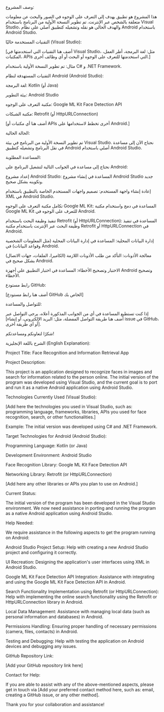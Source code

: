 وصف المشروع:

هذا المشروع هو تطبيق يهدف إلى التعرف على الوجوه في الصور والبحث عن معلومات متعلقة بالشخص عبر الإنترنت. تم تطوير النسخة الأولية من البرنامج باستخدام Visual Studio، والهدف الحالي هو نقله وتشغيله كتطبيق أصلي على نظام Android باستخدام Android Studio.

التقنيات المستخدمة حاليًا (Visual Studio):

[أضف هنا التقنيات التي استخدمتها في Visual Studio، مثل: لغة البرمجة، أطر العمل، المكتبات، APIs التي استخدمتها للتعرف على الوجوه أو البحث أو أي وظائف أخرى.]

مثال: تم تطوير النسخة الأولية باستخدام C# و .NET Framework.

التقنيات المستهدفة لنظام Android (Android Studio):

لغة البرمجة: Kotlin (أو Java)

بيئة التطوير: Android Studio

مكتبة التعرف على الوجوه: Google ML Kit Face Detection API

مكتبة الشبكات: Retrofit (أو HttpURLConnection)

[أضف هنا أي مكتبات أو APIs أخرى تخطط لاستخدامها على Android.]

الحالة الحالية:

تم تطوير النسخة الأولية من البرنامج في بيئة Visual Studio. نحتاج الآن إلى مساعدة في نقل البرنامج وتشغيله كتطبيق Android أصلي باستخدام Android Studio.

المساعدة المطلوبة:

نحتاج إلى مساعدة في الجوانب التالية لتشغيل البرنامج على Android:

إعداد مشروع Android Studio: المساعدة في إنشاء مشروع Android Studio جديد وتكوينه بشكل صحيح.

إعادة إنشاء واجهة المستخدم: تصميم واجهات المستخدم الخاصة بالتطبيق باستخدام XML في Android Studio.

تكامل مكتبة التعرف على الوجوه Google ML Kit: المساعدة في دمج واستخدام مكتبة Google ML Kit للتعرف على الوجوه في Android.

تنفيذ وظيفة البحث باستخدام Retrofit (أو HttpURLConnection): المساعدة في تنفيذ وظيفة البحث عبر الإنترنت باستخدام مكتبة Retrofit أو HttpURLConnection في Android.

إدارة البيانات المحلية: المساعدة في إدارة البيانات المحلية (مثل المعلومات الشخصية وقواعد البيانات) في Android.

معالجة الأذونات: التأكد من طلب الأذونات اللازمة (الكاميرا، الملفات، جهات الاتصال) بشكل صحيح في Android.

الاختبار وتصحيح الأخطاء: المساعدة في اختبار التطبيق على أجهزة Android وتصحيح الأخطاء.

رابط مستودع GitHub:

[أضف هنا رابط مستودع GitHub الخاص بك]

للتواصل والمساعدة:

إذا كنت تستطيع المساعدة في أي من الجوانب المذكورة أعلاه، يرجى التواصل عبر [أضف هنا طريقة التواصل المفضلة، مثل: البريد الإلكتروني، أو إنشاء issue في GitHub، أو أي طريقة أخرى].

شكرًا لتعاونكم ومساعدتكم!

الشرح باللغة الإنجليزية (English Explanation):

Project Title: Face Recognition and Information Retrieval App

Project Description:

This project is an application designed to recognize faces in images and search for information related to the person online. The initial version of the program was developed using Visual Studio, and the current goal is to port and run it as a native Android application using Android Studio.

Technologies Currently Used (Visual Studio):

[Add here the technologies you used in Visual Studio, such as: programming language, frameworks, libraries, APIs you used for face recognition, search, or other functionalities.]

Example: The initial version was developed using C# and .NET Framework.

Target Technologies for Android (Android Studio):

Programming Language: Kotlin (or Java)

Development Environment: Android Studio

Face Recognition Library: Google ML Kit Face Detection API

Networking Library: Retrofit (or HttpURLConnection)

[Add here any other libraries or APIs you plan to use on Android.]

Current Status:

The initial version of the program has been developed in the Visual Studio environment. We now need assistance in porting and running the program as a native Android application using Android Studio.

Help Needed:

We require assistance in the following aspects to get the program running on Android:

Android Studio Project Setup: Help with creating a new Android Studio project and configuring it correctly.

UI Recreation: Designing the application's user interfaces using XML in Android Studio.

Google ML Kit Face Detection API Integration: Assistance with integrating and using the Google ML Kit Face Detection API in Android.

Search Functionality Implementation using Retrofit (or HttpURLConnection): Help with implementing the online search functionality using the Retrofit or HttpURLConnection library in Android.

Local Data Management: Assistance with managing local data (such as personal information and databases) in Android.

Permissions Handling: Ensuring proper handling of necessary permissions (camera, files, contacts) in Android.

Testing and Debugging: Help with testing the application on Android devices and debugging any issues.

GitHub Repository Link:

[Add your GitHub repository link here]

Contact for Help:

If you are able to assist with any of the above-mentioned aspects, please get in touch via [Add your preferred contact method here, such as: email, creating a GitHub issue, or any other method].

Thank you for your collaboration and assistance!
